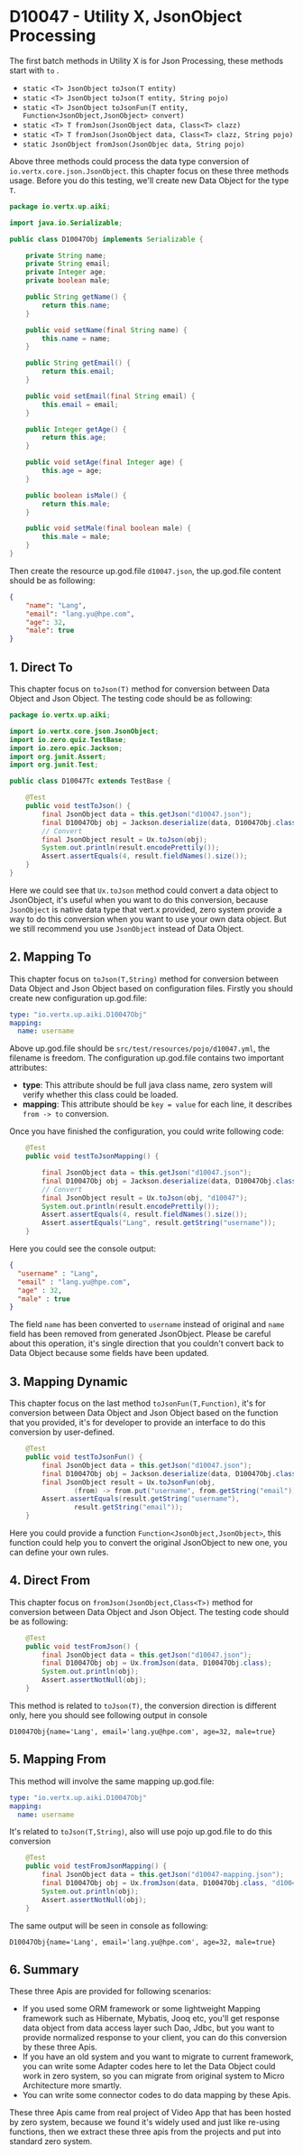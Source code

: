 # D10047 - Utility X, JsonObject Processing

The first batch methods in Utility X is for Json Processing, these methods start with `to` .

* `static <T> JsonObject toJson(T entity)`
* `static <T> JsonObject toJson(T entity, String pojo)`
* `static <T> JsonObject toJsonFun(T entity, Function<JsonObject,JsonObject> convert)`
* `static <T> T fromJson(JsonObject data, Class<T> clazz)`
* `static <T> T fromJson(JsonObject data, Class<T> clazz, String pojo)`
* `static JsonObject fromJson(JsonObjec data, String pojo)`

Above three methods could process the data type conversion of `io.vertx.core.json.JsonObject`. this chapter focus on these three methods usage. Before you do this testing, we'll create new Data Object for the type `T`.

```java
package io.vertx.up.aiki;

import java.io.Serializable;

public class D10047Obj implements Serializable {

    private String name;
    private String email;
    private Integer age;
    private boolean male;

    public String getName() {
        return this.name;
    }

    public void setName(final String name) {
        this.name = name;
    }

    public String getEmail() {
        return this.email;
    }

    public void setEmail(final String email) {
        this.email = email;
    }

    public Integer getAge() {
        return this.age;
    }

    public void setAge(final Integer age) {
        this.age = age;
    }

    public boolean isMale() {
        return this.male;
    }

    public void setMale(final boolean male) {
        this.male = male;
    }
}
```

Then create the resource up.god.file `d10047.json`, the up.god.file content should be as following:

```json
{
    "name": "Lang",
    "email": "lang.yu@hpe.com",
    "age": 32,
    "male": true
}
```

## 1. Direct To

This chapter focus on `toJson(T)` method for conversion between Data Object and Json Object. The testing code should be as following:

```java
package io.vertx.up.aiki;

import io.vertx.core.json.JsonObject;
import io.zero.quiz.TestBase;
import io.zero.epic.Jackson;
import org.junit.Assert;
import org.junit.Test;

public class D10047Tc extends TestBase {

    @Test
    public void testToJson() {
        final JsonObject data = this.getJson("d10047.json");
        final D10047Obj obj = Jackson.deserialize(data, D10047Obj.class);
        // Convert
        final JsonObject result = Ux.toJson(obj);
        System.out.println(result.encodePrettily());
        Assert.assertEquals(4, result.fieldNames().size());
    }
}
```

Here we could see that `Ux.toJson` method could convert a data object to JsonObject, it's useful when you want to do this conversion, because `JsonObject` is native data type that vert.x provided, zero system provide a way to do this conversion when you want to use your own data object. But we still recommend you use `JsonObject` instead of Data Object.

## 2. Mapping To

This chapter focus on `toJson(T,String)` method for conversion between Data Object and Json Object based on configuration files. Firstly you should create new configuration up.god.file:

```yaml
type: "io.vertx.up.aiki.D10047Obj"
mapping:
  name: username
```

Above up.god.file should be  `src/test/resources/pojo/d10047.yml`, the filename is freedom. The configuration up.god.file contains two important attributes:

* **type**: This attribute should be full java class name, zero system will verify whether this class could be loaded.
* **mapping**: This attribute should be `key = value` for each line, it describes `from -> to` conversion.

Once you have finished the configuration, you could write following code:

```java
    @Test
    public void testToJsonMapping() {

        final JsonObject data = this.getJson("d10047.json");
        final D10047Obj obj = Jackson.deserialize(data, D10047Obj.class);
        // Convert
        final JsonObject result = Ux.toJson(obj, "d10047");
        System.out.println(result.encodePrettily());
        Assert.assertEquals(4, result.fieldNames().size());
        Assert.assertEquals("Lang", result.getString("username"));
    }
```

Here you could see the console output:

```json
{
  "username" : "Lang",
  "email" : "lang.yu@hpe.com",
  "age" : 32,
  "male" : true
}
```

The field `name` has been converted to `username` instead of original and `name` field has been removed from generated JsonObject. Please be careful about this operation, it's single direction that you couldn't convert back to Data Object because some fields have been updated.

## 3. Mapping Dynamic

This chapter focus on the last method `toJsonFun(T,Function)`, it's for conversion between Data Object and Json Object based on the function that you provided, it's for developer to provide an interface to do this conversion by user-defined.

```java
    @Test
    public void testToJsonFun() {
        final JsonObject data = this.getJson("d10047.json");
        final D10047Obj obj = Jackson.deserialize(data, D10047Obj.class);
        final JsonObject result = Ux.toJsonFun(obj,
                (from) -> from.put("username", from.getString("email")));
        Assert.assertEquals(result.getString("username"),
                result.getString("email"));
    }
```

Here you could provide a function `Function<JsonObject,JsonObject>`, this function could help you to convert the original JsonObject to new one, you can define your own rules.

## 4. Direct From

This chapter focus on `fromJson(JsonObject,Class<T>)`  method for conversion between Data Object and Json Object. The testing code should be as following:

```java
    @Test
    public void testFromJson() {
        final JsonObject data = this.getJson("d10047.json");
        final D10047Obj obj = Ux.fromJson(data, D10047Obj.class);
        System.out.println(obj);
        Assert.assertNotNull(obj);
    }
```

This method is related to `toJson(T)`, the conversion direction is different only, here you should see following output in console

```shell
D10047Obj{name='Lang', email='lang.yu@hpe.com', age=32, male=true}
```

## 5. Mapping From

This method will involve the same mapping up.god.file:

```yaml
type: "io.vertx.up.aiki.D10047Obj"
mapping:
  name: username
```

It's related to `toJson(T,String)`, also will use pojo up.god.file to do this conversion

```java
    @Test
    public void testFromJsonMapping() {
        final JsonObject data = this.getJson("d10047-mapping.json");
        final D10047Obj obj = Ux.fromJson(data, D10047Obj.class, "d10047");
        System.out.println(obj);
        Assert.assertNotNull(obj);
    }
```

The same output will be seen in console as following:

```shell
D10047Obj{name='Lang', email='lang.yu@hpe.com', age=32, male=true}
```

## 6. Summary

These three Apis are provided for following scenarios:

* If you used some ORM framework or some lightweight Mapping framework such as Hibernate, Mybatis, Jooq etc, you'll get response data object from data access layer such Dao, Jdbc, but you want to provide normalized response to your client, you can do this conversion by these three Apis.
* If you have an old system and you want to migrate to current framework, you can write some Adapter codes here to let the Data Object could work in zero system, so you can migrate from original system to Micro Architecture more smartly.
* You can write some connector codes to do data mapping by these Apis.

These three Apis came from real project of Video App that has been hosted by zero system, because we found it's widely used and just like re-using functions, then we extract these three apis from the projects and put into standard zero system.

